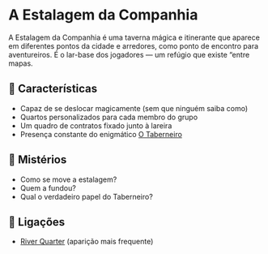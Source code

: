 #  A Estalagem da Companhia

A Estalagem da Companhia é uma taverna mágica e itinerante que aparece em diferentes pontos da cidade e arredores, como ponto de encontro para aventureiros. É o lar-base dos jogadores — um refúgio que existe “entre mapas.

## 🔮 Características

- Capaz de se deslocar magicamente (sem que ninguém saiba como)
- Quartos personalizados para cada membro do grupo
- Um quadro de contratos fixado junto à lareira
- Presença constante do enigmático [O Taberneiro](o_taberneiro)

## 🧩 Mistérios

- Como se move a estalagem?
- Quem a fundou?
- Qual o verdadeiro papel do Taberneiro?

## 📎 Ligações


- [River Quarter](river_quarter.md) (aparição mais frequente)


















